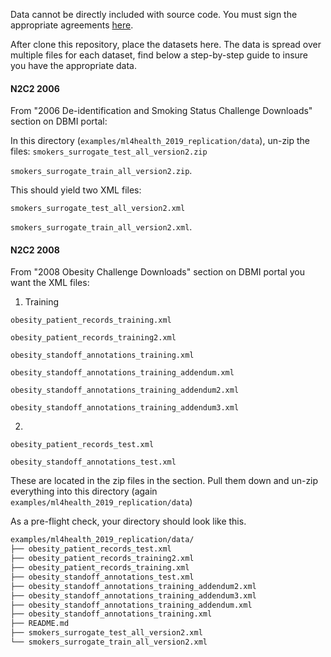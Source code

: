Data cannot be directly included with source code.
You must sign the appropriate agreements [here](https://portal.dbmi.hms.harvard.edu/projects/n2c2-nlp/).

After clone this repository, place the datasets here. The data is spread over multiple files for each dataset, find
below a step-by-step guide to insure you have the appropriate data.
#### N2C2 2006
From "2006 De-identification and Smoking Status Challenge Downloads" section on DBMI portal:

In this directory (`examples/ml4health_2019_replication/data`), un-zip the files:
`smokers_surrogate_test_all_version2.zip`

`smokers_surrogate_train_all_version2.zip`.

This should yield two XML files:

`smokers_surrogate_test_all_version2.xml`

`smokers_surrogate_train_all_version2.xml`.

#### N2C2 2008
From "2008 Obesity Challenge Downloads" section on DBMI portal you want the XML files:

1. Training

`obesity_patient_records_training.xml`

`obesity_patient_records_training2.xml`

`obesity_standoff_annotations_training.xml`

`obesity_standoff_annotations_training_addendum.xml`

`obesity_standoff_annotations_training_addendum2.xml`

`obesity_standoff_annotations_training_addendum3.xml`


2.
`obesity_patient_records_test.xml`

`obesity_standoff_annotations_test.xml`

These are located in the zip files in the section. Pull them down and un-zip everything into this directory (again `examples/ml4health_2019_replication/data`)


As a pre-flight check, your directory should look like this.

```bash
examples/ml4health_2019_replication/data/
├── obesity_patient_records_test.xml
├── obesity_patient_records_training2.xml
├── obesity_patient_records_training.xml
├── obesity_standoff_annotations_test.xml
├── obesity_standoff_annotations_training_addendum2.xml
├── obesity_standoff_annotations_training_addendum3.xml
├── obesity_standoff_annotations_training_addendum.xml
├── obesity_standoff_annotations_training.xml
├── README.md
├── smokers_surrogate_test_all_version2.xml
└── smokers_surrogate_train_all_version2.xml

```
